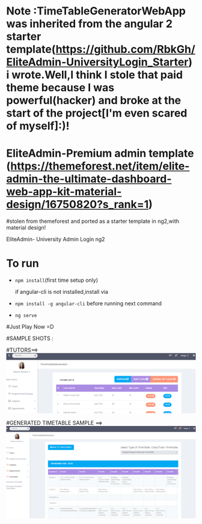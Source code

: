 # Note :TimeTableGeneratorWebApp was inherited from the angular 2 starter template(https://github.com/RbkGh/EliteAdmin-UniversityLogin_Starter) i wrote.Well,I think I stole that paid theme because I was powerful(hacker) and broke at the start of the project[I'm even scared of myself]:)!


# EliteAdmin-Premium admin template (https://themeforest.net/item/elite-admin-the-ultimate-dashboard-web-app-kit-material-design/16750820?s_rank=1)
 
#stolen from themeforest and ported as a starter template in ng2,with material design!

EliteAdmin- University Admin Login ng2
# To run
 - `npm install`(first time setup only)
 
    if angular-cli is not installed,install via 
 
 - `npm install -g angular-cli` before running next command
 
 - `ng serve`

#Just Play Now =D

#SAMPLE SHOTS :

#TUTORS==>
![](https://github.com/RbkGh/TimeTableGeneratorWebApp/raw/master/descriptiongif/Tutors_demo.png)

#GENERATED TIMETABLE SAMPLE ==>
![](https://github.com/RbkGh/TimeTableGeneratorWebApp/raw/master/descriptiongif/generated_timetable.png)
<!--![](https://github.com/RbkGh/EliteAdmin-UniversityLogin_Starter/raw/master/descriptiongif/elite_admin.png)-->
<!--![](https://github.com/RbkGh/EliteAdmin-UniversityLogin_Starter/raw/master/descriptiongif/elite_admin_ng2_gif.gif)-->

